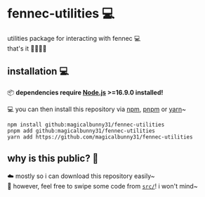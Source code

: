 # fennec-utilities 💻
utilities package for interacting with fennec 💻
<br>
that's it 🐰🦊🐺🦌


## installation 💻

📦 **dependencies require [Node.js](https://nodejs.org "https://nodejs.org 🔗") >=16.9.0 installed!**

💻 you can then install this repository via [npm](https://www.npmjs.com "https://www.npmjs.com 🔗"), [pnpm](https://pnpm.io "https://pnpm.io 🔗") or [yarn](https://yarnpkg.com "https://yarnpkg.com 🔗")~

```sh-session
npm install github:magicalbunny31/fennec-utilities
pnpm add github:magicalbunny31/fennec-utilities
yarn add https://github.com/magicalbunny31/fennec-utilities
```


## why is this public? 📔
☁️ mostly so i can download this repository easily~
<br>
📩 however, feel free to swipe some code from [`src/`](./src)! i won't mind~
